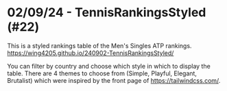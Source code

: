 # 02/09/24 - TennisRankingsStyled (#22)
This is a styled rankings table of the Men's Singles ATP rankings. https://wing4205.github.io/240902-TennisRankingsStyled/

You can filter by country and choose which style in which to display the table. There are 4 themes to choose from (Simple, Playful, Elegant, Brutalist) which were inspired by the front page of https://tailwindcss.com/.

